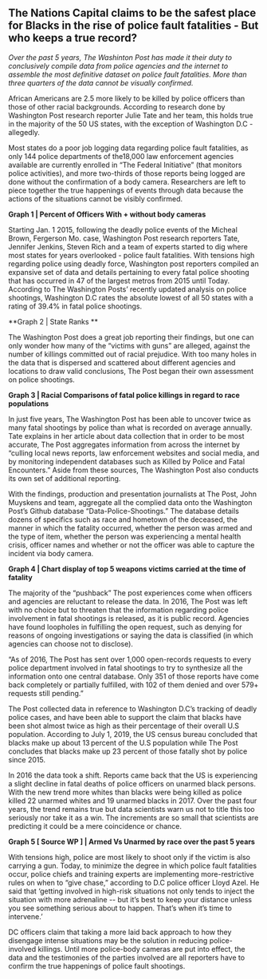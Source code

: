 ## The Nations Capital claims to be the safest place for Blacks in the rise of police fault fatalities - But who keeps a true record? 

*Over the past 5 years, The Washinton Post has made it their duty to conclusively compile data from police agencies and the internet to assemble the most definitive dataset on police fault fatalities. More than three quarters of the data cannot be visually confirmed.* 

African Americans are 2.5 more likely to be killed by police officers than those of other racial backgrounds. According to research done by Washington Post research reporter Julie Tate and her team, this holds true in the majority of the 50 US states, with the exception of Washington D.C - allegedly. 

Most states do a poor job logging data regarding police fault fatalities, as only 144 police departments of the18,000 law enforcement agencies available are currently enrolled in “The Federal Initiative” (that monitors police activities), and more two-thirds of those reports being logged are done without the confirmation of a body camera. Researchers are left to piece together the true happenings of events through data because the actions of the situations cannot be visibly confirmed.

**Graph 1 | Percent of Officers With + without body cameras** 

Starting Jan. 1  2015, following the deadly police events of the Micheal Brown, Fergerson Mo. case,  Washington Post research reporters Tate, Jennifer Jenkins, Steven Rich and a team of experts started to dig where most states for years overlooked - police fault fatalities. With tensions high regarding police using deadly force, Washington post reporters compiled an expansive set of data and details pertaining to every fatal police shooting that has occurred in 47 of the largest metros from 2015 until Today. According to The Washington Posts’ recently updated analysis on police shootings, Washington D.C rates the absolute lowest of all 50 states with a rating of 39.4% in fatal police shootings. 

**Graph 2 | State Ranks **

The Washington Post does a great job reporting their findings, but one can only wonder how many of the “victims with guns” are alleged, against the number of killings committed out of racial prejudice. With too many holes in the data that is dispersed and scattered about different agencies and locations to draw valid conclusions, The Post began their own assessment on police shootings. 

**Graph 3 | Racial Comparisons of fatal police killings in regard to race populations**  

In just five years, The Washington Post has been able to uncover twice as many fatal shootings by police than what is recorded on average annually. Tate explains in her article about data collection that in order to be most accurate, The Post aggregates information from across the internet by “culling local news reports, law enforcement websites and social media, and by monitoring independent databases such as Killed by Police and Fatal Encounters.” Aside from these sources, The Washington Post also conducts its own set of additional reporting. 

With the findings, production and presentation journalists at The Post, John Muyskens and team, aggregate all the complied data onto the Washington Post’s Github database “Data-Police-Shootings.” The database details dozens of specifics such as race and hometown of the deceased, the manner in which the fatality occurred, whether the person was armed and the type of item, whether the person was experiencing a mental health crisis, officer names and whether or not the officer was able to capture the incident via body camera.

**Graph 4 | Chart display of top 5 weapons victims carried at the time of fatality**

The majority of the “pushback” The post experiences come when officers and agencies are reluctant to release the data. In 2016, The Post was left with no choice but to threaten that the information regarding police involvement in fatal shootings is released, as it is public record. Agencies have found loopholes in fulfilling the open request, such as denying for reasons of ongoing investigations or saying the data is classified (in which agencies can choose not to disclose). 

“As of 2016, The Post has sent over 1,000 open-records requests to every police department involved in fatal shootings to try to synthesize all the information onto one central database. Only 351 of those reports have come back completely or partially fulfilled, with 102 of them denied and over 579+ requests still pending.”   

The Post collected data in reference to Washington D.C’s tracking of deadly police cases, and have been able to support the claim that blacks have been shot almost twice as high as their percentage of their overall U.S population. According to July 1, 2019, the US census bureau concluded that blacks make up about 13 percent of the U.S population while The Post concludes that blacks make up 23 percent of those fatally shot by police since 2015. 

In 2016 the data took a shift. Reports came back that the US is experiencing a slight decline in fatal deaths of police officers on unarmed black persons. With the new trend more whites than blacks were being killed as police killed 22 unarmed whites and 19 unarmed blacks in 2017. Over the past four years, the trend remains true but data scientists warn us not to title this too seriously nor take it as a win. The increments are so small that scientists are predicting it could be a mere coincidence or chance. 

**Graph 5 [ Source WP ] | Armed Vs Unarmed by race over the past 5 years**  

With tensions high, police are most likely to shoot only if the victim is also carrying a gun. Today, to minimize the degree in which police fault fatalities occur, police chiefs and training experts are implementing more-restrictive rules on when to “give chase,” according to D.C police officer Lloyd Azel. He said that ‘getting involved in high-risk situations not only tends to inject the situation with more adrenaline -- but it’s best to keep your distance unless you see something serious about to happen. That’s when it’s time to intervene.’  

DC officers claim that taking a more laid back approach to how they disengage intense situations may be the solution in reducing police-involved killings. Until more police-body cameras are put into effect, the data and the testimonies of the parties involved are all reporters have to confirm the true happenings of police fault shootings. 
